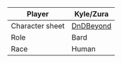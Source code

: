 | Player          | Kyle/Zura                                                   |
| --------------- | ----------------------------------------------------------- |
| Character sheet | [DnDBeyond](https://www.dndbeyond.com/characters/122814286) |
| Role            | Bard                                                        |
| Race            | Human                                                       |

